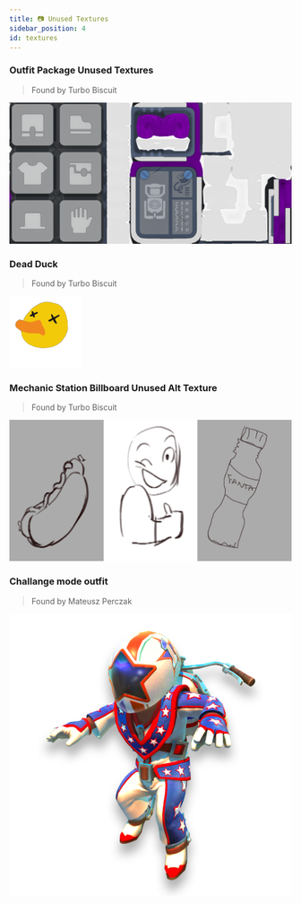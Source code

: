 ```yaml
---
title: 📷 Unused Textures
sidebar_position: 4
id: textures
---
```


### Outfit Package Unused Textures

> Found by Turbo Biscuit

![](./outfitpackge.png)

### Dead Duck

> Found by Turbo Biscuit

![](./deadduckhead.png)

### Mechanic Station Billboard Unused Alt Texture

> Found by Turbo Biscuit

![](./mechanicstationbillboardalt.png)

### Challange mode outfit

> Found by Mateusz Perczak

![](./challengemodedress.png)
